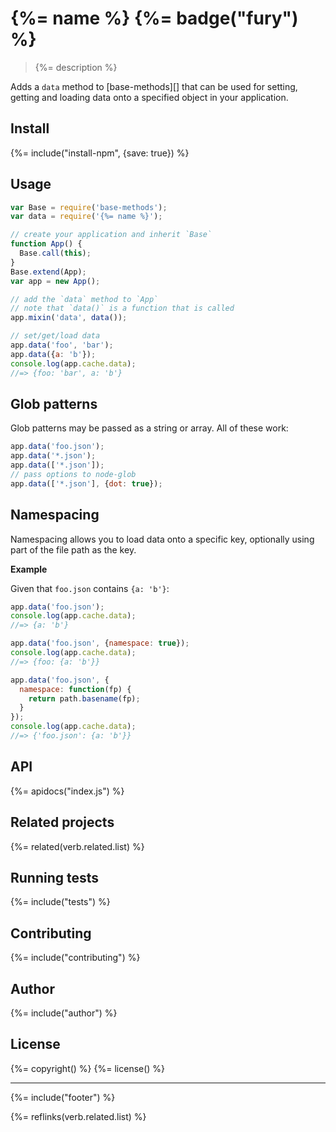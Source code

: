 # {%= name %} {%= badge("fury") %}

> {%= description %}

Adds a `data` method to [base-methods][] that can be used for setting, getting and loading data onto a specified object in your application. 

## Install
{%= include("install-npm", {save: true}) %}

## Usage

```js
var Base = require('base-methods');
var data = require('{%= name %}');

// create your application and inherit `Base`
function App() {
  Base.call(this);
}
Base.extend(App);
var app = new App();

// add the `data` method to `App`
// note that `data()` is a function that is called 
app.mixin('data', data());

// set/get/load data
app.data('foo', 'bar');
app.data({a: 'b'});
console.log(app.cache.data);
//=> {foo: 'bar', a: 'b'}
```

## Glob patterns

Glob patterns may be passed as a string or array. All of these work:

```js
app.data('foo.json');
app.data('*.json');
app.data(['*.json']);
// pass options to node-glob
app.data(['*.json'], {dot: true});
```

## Namespacing

Namespacing allows you to load data onto a specific key, optionally using part of the file path as the key.

**Example**

Given that `foo.json` contains `{a: 'b'}`:

```js
app.data('foo.json');
console.log(app.cache.data);
//=> {a: 'b'}

app.data('foo.json', {namespace: true});
console.log(app.cache.data);
//=> {foo: {a: 'b'}}

app.data('foo.json', {
  namespace: function(fp) {
    return path.basename(fp);
  }
});
console.log(app.cache.data);
//=> {'foo.json': {a: 'b'}}
```

## API
{%= apidocs("index.js") %}

## Related projects
{%= related(verb.related.list) %}  

## Running tests
{%= include("tests") %}

## Contributing
{%= include("contributing") %}

## Author
{%= include("author") %}

## License
{%= copyright() %}
{%= license() %}

***

{%= include("footer") %}

{%= reflinks(verb.related.list) %}  

